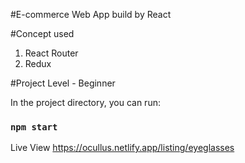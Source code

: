 #E-commerce Web App build by React

#Concept used 
1. React Router 
2. Redux

#Project Level - Beginner

In the project directory, you can run:

### `npm start`

Live View
https://ocullus.netlify.app/listing/eyeglasses
